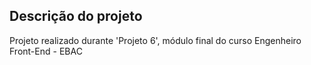 ## Descrição do projeto
Projeto realizado durante 'Projeto 6', módulo final do curso Engenheiro Front-End - EBAC
